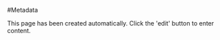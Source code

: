 <!-- Freeki metadata. Do not remove this section!
TITLE: Metadata
-->
#Metadata

This page has been created automatically. Click the 'edit' button to enter content.